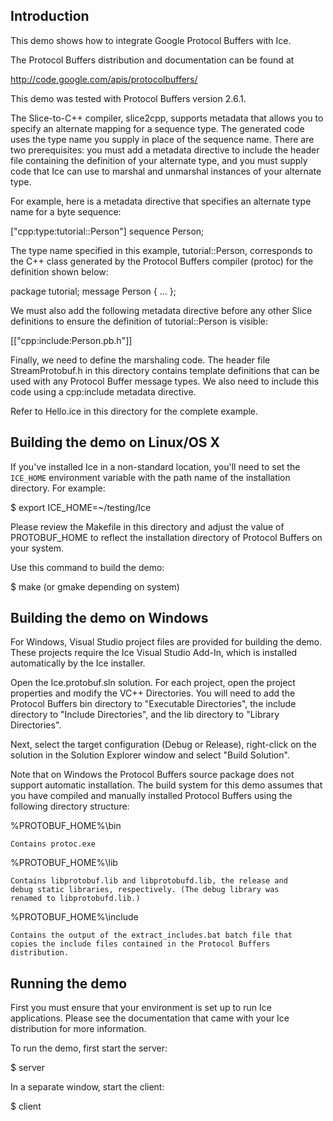 Introduction
------------

This demo shows how to integrate Google Protocol Buffers with Ice.

The Protocol Buffers distribution and documentation can be found at

  http://code.google.com/apis/protocolbuffers/

This demo was tested with Protocol Buffers version 2.6.1.

The Slice-to-C++ compiler, slice2cpp, supports metadata that allows
you to specify an alternate mapping for a sequence<byte> type. The
generated code uses the type name you supply in place of the sequence
name. There are two prerequisites: you must add a metadata directive
to include the header file containing the definition of your alternate
type, and you must supply code that Ice can use to marshal and
unmarshal instances of your alternate type.

For example, here is a metadata directive that specifies an alternate
type name for a byte sequence:

  ["cpp:type:tutorial::Person"] sequence<byte> Person;

The type name specified in this example, tutorial::Person, corresponds
to the C++ class generated by the Protocol Buffers compiler (protoc)
for the definition shown below:

  package tutorial;
  message Person { ... };

We must also add the following metadata directive before any other
Slice definitions to ensure the definition of tutorial::Person is
visible:

  [["cpp:include:Person.pb.h"]]

Finally, we need to define the marshaling code. The header file
StreamProtobuf.h in this directory contains template definitions that
can be used with any Protocol Buffer message types. We also need to
include this code using a cpp:include metadata directive.

Refer to Hello.ice in this directory for the complete example.


Building the demo on Linux/OS X
------------------------------------

If you've installed Ice in a non-standard location, you'll need to
set the `ICE_HOME` environment variable with the path name of the
installation directory. For example:

  $ export ICE_HOME=~/testing/Ice

Please review the Makefile in this directory and adjust the value
of PROTOBUF_HOME to reflect the installation directory of Protocol
Buffers on your system.

Use this command to build the demo:

  $ make (or gmake depending on system)


Building the demo on Windows
----------------------------

For Windows, Visual Studio project files are provided for building the
demo. These projects require the Ice Visual Studio Add-In, which is
installed automatically by the Ice installer.

Open the Ice.protobuf.sln solution. For each project, open the project
properties and modify the VC++ Directories. You will need to add the
Protocol Buffers bin directory to "Executable Directories", the
include directory to "Include Directories", and the lib directory to
"Library Directories".

Next, select the target configuration (Debug or Release), right-click
on the solution in the Solution Explorer window and select
"Build Solution".

Note that on Windows the Protocol Buffers source package does not
support automatic installation. The build system for this demo
assumes that you have compiled and manually installed Protocol Buffers
using the following directory structure:

%PROTOBUF_HOME%\bin

    Contains protoc.exe

%PROTOBUF_HOME%\lib

    Contains libprotobuf.lib and libprotobufd.lib, the release and
    debug static libraries, respectively. (The debug library was
    renamed to libprotobufd.lib.)

%PROTOBUF_HOME%\include

    Contains the output of the extract_includes.bat batch file that
    copies the include files contained in the Protocol Buffers
    distribution.


Running the demo
----------------

First you must ensure that your environment is set up to run Ice
applications. Please see the documentation that came with your Ice
distribution for more information.

To run the demo, first start the server:

  $ server

In a separate window, start the client:

  $ client
